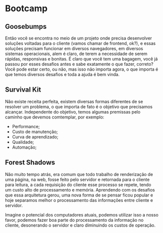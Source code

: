 # Bootcamp

## Goosebumps

Então você se encontra no meio de um projeto onde precisa desenvolver soluções voltadas para o cliente (vamos chamar de frontend, ok?), e essas soluções precisam funcionar em diversos navegadores, em diversos sistemas operacionais, alem é claro, de terem a necessidade de serem rápidas, responsivas e bonitas. É claro que você tem uma bagagem, você já passou por esses desafios antes e sabe exatamente o que fazer, correto? Você pode estar certo, ou não, mas isso não importa agora, o que importa é que temos diversos desafios e toda a ajuda é bem vinda.

## Survival Kit

Não existe receita perfeita, existem diversas formas diferentes de se resolver um problema, o que importa de fato é o objetivo que precisamos alcançar. Independente do objetivo, temos algumas premissas pelo caminho que devemos comtemplar, por exemplo:

- Performance;
- Custo de manutenção;
- Curva de aprendizado;
- Qualidade;
- Automação;

## Forest Shadows

Não muito tempo atrás, era comum que todo trabalho de renderização de uma página, na web, fosse feito pelo servidor e retornada para o cliente para leitura, a cada requisição do cliente esse processo se repete, tendo um custo alto de processamento e memória. Aprendendo com os desafios que essa arquitetura gerou, uma nova forma de se pensar ficou popular e hoje separamos melhor o processamento das informações entre cliente e servidor.

Imagine o potencial dos computadores atuais, podemos utilizar isso a nosso favor, podemos fazer boa parte do processamento da informação no cliente, desonerando o servidor e claro diminuindo os custos de operação.
